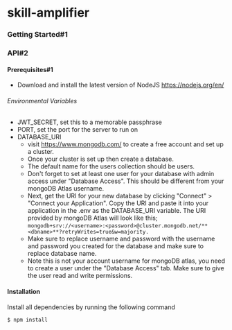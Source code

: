 # skill-amplifier

### Getting Started#1

### API#2

#### Prerequisites#1

- Download and install the latest version of NodeJS https://nodejs.org/en/

###### Environmental Variables

- JWT_SECRET, set this to a memorable passphrase
- PORT, set the port for the server to run on
- DATABASE_URI
  - visit https://www.mongodb.com/ to create a free account and set up a cluster.
  - Once your cluster is set up then create a database.
  - The default name for the users collection should be users.
  - Don't forget to set at least one user for your database with admin access under "Database Access". This should be different from your mongoDB Atlas username.
  - Next, get the URI for your new database by clicking "Connect" > "Connect your Application". Copy the URI and paste it into your application in the .env as the DATABASE_URI variable. The URI provided by mongoDB Atlas will look like this;
    `mongodb+srv://<username>:<password>@cluster.mongodb.net/**<dbname>**?retryWrites=true&w=majority.`
  - Make sure to replace username and password with the username and password you created for the database and make sure to replace database name.
  - Note this is not your account username for mongoDB atlas, you need to create a user under the "Database Access" tab. Make sure to give the user read and write permissions.

#### Installation

Install all dependencies by running the following command

`$ npm install`
